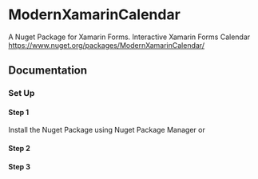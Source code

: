 # ModernXamarinCalendar
A Nuget Package for Xamarin Forms. Interactive Xamarin Forms Calendar
<a href="https://www.nuget.org/packages/ModernXamarinCalendar/">https://www.nuget.org/packages/ModernXamarinCalendar/</a>

## Documentation

### Set Up

#### Step 1
  Install the Nuget Package using Nuget Package Manager or 

#### Step 2

#### Step 3
